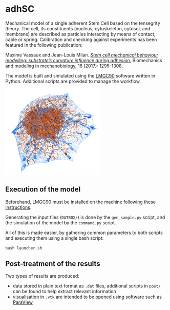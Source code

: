 # adhSC

Mechanical model of a single adherent Stem Cell based on the tensegrity theory. The cell, its constituents (nucleus, cytoskeleton, cytosol, and membrane) are described as particles interacting by means of contact, cable or spring. Calibration and checking against experiments has been featured in the following publication:

Maxime Vassaux and Jean-Louis Milan. [*Stem cell mechanical behaviour modelling: substrate’s curvature influence during adhesion.*](https://doi.org/10.1007/s10237-017-0888-4) Biomechanics and modeling in mechanobiology, 16 (2017): 1295-1308.

The model is built and simulated using the [LMGC90](https://git-xen.lmgc.univ-montp2.fr/lmgc90/lmgc90_user/wikis/home) software written in Python. Additional scripts are provided to manage the workflow

<img src="https://github.com/mvassaux/mvassaux.github.io/raw/master/static/intra-cell_forces_blutens-redcomp.png" width="300" />

## Execution of the model

Beforehand, LMGC90 must be installed on the machine following these [instructions](https://git-xen.lmgc.univ-montp2.fr/lmgc90/lmgc90_user/wikis/download_and_install).

Generating the input files (`DATBOX/`) is done by the `gen_sample.py` script, and the simulation of the model by the `command.py` script.

All of this is made easier, by gathering common parameters to both scripts and executing them using a single bash script: 

    bash launcher.sh
    
## Post-treatment of the results

Two types of results are produced:
- data stored in plain text format as `.dat` files, additional scripts in `post/` can be found to help extract relevant information
- visualisation in `.vtk` are intended to be opened using software such as [ParaView](https://www.paraview.org/)
